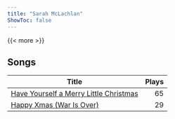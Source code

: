 ```yaml
---
title: "Sarah McLachlan"
ShowToc: false
---
```


{{< more >}}

## Songs
Title | Plays 
----- | -----: 
[Have Yourself a Merry Little Christmas](/songs/have-yourself-a-merry-little-christmas) | 65
[Happy Xmas (War Is Over)](/songs/happy-xmas-war-is-over) | 29

